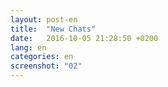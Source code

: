```yaml
---
layout: post-en
title:  "New Chats"
date:   2016-10-05 21:28:50 +0200
lang: en
categories: en
screenshot: "02"
---
```

